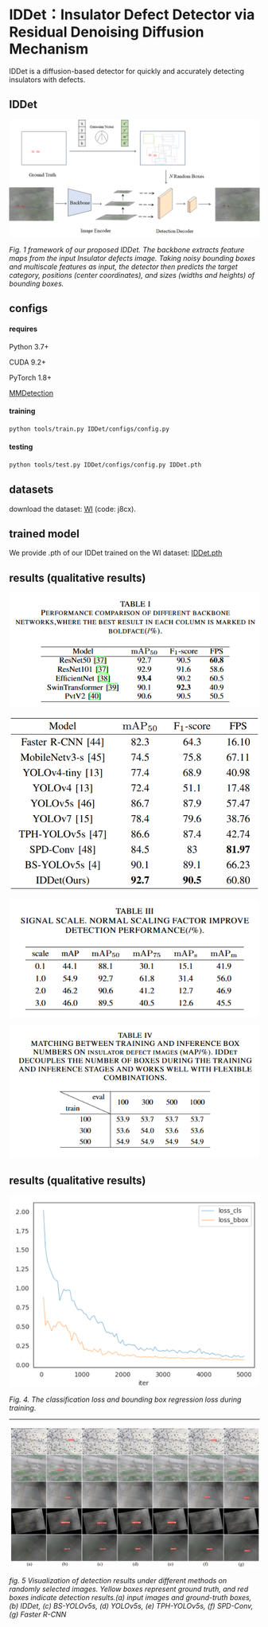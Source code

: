 # IDDet：Insulator Defect Detector via Residual Denoising Diffusion Mechanism

IDDet is a diffusion-based detector for quickly and accurately detecting insulators with defects.

## IDDet

![](./results/fig.2.png)

*Fig. 1 framework of our proposed IDDet. The backbone extracts feature maps from the input Insulator defects image. Taking noisy bounding boxes and multiscale features as input, the detector then predicts the target category, positions (center coordinates), and sizes (widths and heights) of bounding boxes.*

## configs

#### requires

 Python 3.7+

 CUDA 9.2+

PyTorch 1.8+

[MMDetection](https://github.com/open-mmlab/mmdetection)

#### training

```bash
python tools/train.py IDDet/configs/config.py
```

#### testing

```bash
python tools/test.py IDDet/configs/config.py IDDet.pth
```

## datasets

download the dataset: [WI](https://pan.baidu.com/s/1lgG6BX1Ac9b8_gAwSMOQ0g) (code: j8cx).

## trained model

We provide .pth of our IDDet trained on the WI dataset: [IDDet.pth](https://pan.baidu.com/s/1Wgyw77YA5kpZQVOfXXrurw?pwd=kies)

## results (qualitative results)

![](./results/tab.1.png)

<img title="" src="./results/Tab.2.png" alt="" data-align="inline">

![](./results/tab.3.png)

![](./results/tab.4.png)

## results (qualitative results)

![](./results/fig.4.png)

*Fig. 4. The classification loss and bounding box regression loss during training.*

---

![](./results/fig.5.png)

*fig. 5 Visualization of detection results under different methods on randomly selected images. Yellow boxes represent ground truth, and red boxes indicate detection results.(a) input images and ground-truth boxes, (b) IDDet, (c) BS-YOLOv5s, (d) YOLOv5s, (e) TPH-YOLOv5s, (f) SPD-Conv, (g) Faster R-CNN*
